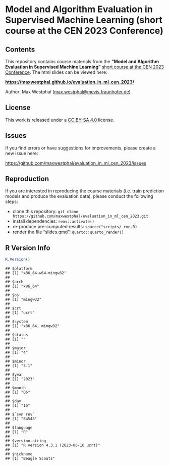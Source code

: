 
# Model and Algorithm Evaluation in Supervised Machine Learning (short course at the CEN 2023 Conference)

<!-- badges: start -->
<!-- badges: end -->

## Contents

This repository contains course materials from the **“Model and
Algorithm Evaluation in Supervised Machine Learning”** [short course at
the CEN 2023
Conference](https://cen2023.github.io/home/courses.html#Model_and_Algorithm_Evaluation_in_Supervised_Machine_Learning).
The html slides can be viewed here:

**<https://maxwestphal.github.io/evaluation_in_ml_cen_2023/>**

Author: Max Westphal (<max.westphal@mevis.fraunhofer.de>)

## License

This work is released under a [CC BY-SA
4.0](https://creativecommons.org/licenses/by-sa/4.0/) license.

## Issues

If you find errors or have suggestions for improvements, please create a
new issue here:

<https://github.com/maxwestphal/evaluation_in_ml_cen_2023/issues>

## Reproduction

If you are interested in reproducing the course materials (i.e. train
prediction models and produce the evaluation data), please conduct the
following steps:

- clone this repository:
  `git clone https://github.com/maxwestphal/evaluation_in_ml_cen_2023.git`
- install dependencies: `renv::activate()`
- re-produce pre-computed results: `source("scripts/_run.R)`
- render the file “slides.qmd”: `quarto::quarto_render()`

## R Version Info

``` r
R.Version()
```

    ## $platform
    ## [1] "x86_64-w64-mingw32"
    ## 
    ## $arch
    ## [1] "x86_64"
    ## 
    ## $os
    ## [1] "mingw32"
    ## 
    ## $crt
    ## [1] "ucrt"
    ## 
    ## $system
    ## [1] "x86_64, mingw32"
    ## 
    ## $status
    ## [1] ""
    ## 
    ## $major
    ## [1] "4"
    ## 
    ## $minor
    ## [1] "3.1"
    ## 
    ## $year
    ## [1] "2023"
    ## 
    ## $month
    ## [1] "06"
    ## 
    ## $day
    ## [1] "16"
    ## 
    ## $`svn rev`
    ## [1] "84548"
    ## 
    ## $language
    ## [1] "R"
    ## 
    ## $version.string
    ## [1] "R version 4.3.1 (2023-06-16 ucrt)"
    ## 
    ## $nickname
    ## [1] "Beagle Scouts"
